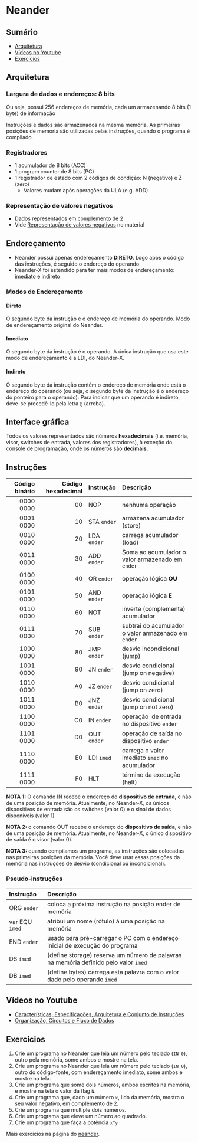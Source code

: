 # Neander

## Sumário

* [Arquitetura](#arquitetura)
* [Vídeos no Youtube](#vídeos-no-youtube)
* [Exercícios](#exercícios)

## Arquitetura

### Largura de dados e endereços: 8 bits

Ou seja, possui 256 endereços de memória, cada um armazenando 8 bits (1 byte) de 
informação

Instruções e dados são armazenados na mesma memória. As primeiras posições de
memória são utilizadas pelas instruções, quando o programa é compilado.

### Registradores

* 1 acumulador de 8 bits (ACC)
* 1 program counter de 8 bits (PC)
* 1 registrador de estado com 2 códigos de condição: N (negativo) e Z (zero)
    * Valores mudam após operações da ULA (e.g. ADD)

### Representação de valores negativos

* Dados representados em complemento de 2
* Vide <a href="tanenbaum.pdf#page=550">Representação de valores negativos</a> 
  no material

## Endereçamento

* Neander possui apenas endereçamento **DIRETO**. Logo após o código das 
  instruções, é seguido o endereço do operando
* Neander-X foi estendido para ter mais modos de endereçamento: imediato e 
indireto

### Modos de Endereçamento

#### Direto

O segundo byte da instrução é o endereço de memória do operando. Modo de 
endereçamento original do Neander.

#### Imediato

O segundo byte da instrução é o operando. A única instrução que usa este modo de 
endereçamento é a LDI, do Neander-X.

#### Indireto

O segundo byte da instrução contém o endereço de memória onde está o endereço do
operando (ou seja, o segundo byte da instrução é o endereço do ponteiro para o 
operando). Para indicar que um operando é indireto, deve-se precedê-lo pela letra 
`@` (arroba).

## Interface gráfica

Todos os valores representados são números **hexadecimais** (i.e. memória, visor, switches
de entrada, valores dos registradores), à exceção do console de programação, onde os números
são **decimais**.

## Instruções

| Código binário | Código hexadecimal |     Instrução |                                           Descrição |
|---------------:|-------------------:|:--------------|:----------------------------------------------------|
|      0000 0000 |                 00 | NOP           | nenhuma operação                                    |
|      0001 0000 |                 10 | STA `ender`   | armazena acumulador (store)                         |
|      0010 0000 |                 20 | LDA `ender`   | carrega acumulador (load)                           |
|      0011 0000 |                 30 | ADD `ender`   | Soma ao acumulador o valor armazenado em `ender`    |
|      0100 0000 |                 40 | OR `ender`    | operação lógica **OU**                              |
|      0101 0000 |                 50 | AND `ender`   | operação lógica **E**                               |
|      0110 0000 |                 60 | NOT           | inverte (complementa) acumulador                    |
|      0111 0000 |                 70 | SUB `ender`   | subtrai do acumulador o valor armazenado em `ender` |
|      1000 0000 |                 80 | JMP `ender`   | desvio incondicional (jump)                         |
|      1001 0000 |                 90 | JN `ender`    | desvio condicional (jump on negative)               |
|      1010 0000 |                 A0 | JZ `ender`    | desvio condicional (jump on zero)                   |
|      1011 0000 |                 B0 | JNZ `ender`   | desvio condicional (jump on not zero)               |
|      1100 0000 |                 C0 | IN `ender`    | operação  de entrada no dispositivo `ender`         |
|      1101 0000 |                 D0 | OUT `ender`   | operação de saída no dispositivo `ender`            |
|      1110 0000 |                 E0 | LDI `imed`    | carrega o valor imediato `imed` no acumulador       |
|      1111 0000 |                 F0 | HLT           | término da execução (halt)                          |

**NOTA 1:** O comando IN recebe o endereço do **dispositivo de entrada**, e não de uma 
posição de memória. Atualmente, no Neander-X, os únicos dispositivos de entrada são 
os switches (valor 0) e o sinal de dados disponíveis (valor 1)

**NOTA 2:** o comando OUT recebe o endereço do **dispositivo de saída**, e não de uma 
posição de memória. Atualmente, no Neander-X, o único dispositivo de saída é o visor 
(valor 0).

**NOTA 3:** quando compilamos um programa, as instruções são colocadas nas primeiras
posições da memória. Você deve usar essas posições da memória nas instruções de desvio
(condicional ou incondicional).

### Pseudo-instruções

|      Instrução |                                                     Descrição |
|:---------------|:--------------------------------------------------------------|
| ORG `ender`    | coloca a próxima instrução  na posição ender de memória       |
| var EQU `imed` | atribui um nome (rótulo) à uma posição na memória            |
| END `ender`    | usado para pré-carregar o PC com o endereço inicial de execução do programa |
| DS `imed`      | (define storage) reserva um número de palavras na memória definido pelo valor `imed` |
| DB `imed`      | (define bytes) carrega esta palavra com o valor dado pelo operando `imed` |                


## Vídeos no Youtube

* [Características, Especificações, Arquitetura e Conjunto de Instruções](
https://youtu.be/lHppuOeUN3A?list=PLWwYNisj4aJP1QgaaNv2nlhRIYCHAeaqV)
* [Organização, Circuitos e Fluxo de Dados](
https://youtu.be/diAU-PBY1IY?list=PLWwYNisj4aJP1QgaaNv2nlhRIYCHAeaqV)

## Exercícios

1. Crie um programa no Neander que leia um número pelo teclado (`IN 0`), outro 
pela memória, some ambos e mostre na tela.
2. Crie um programa no Neander que leia um número pelo teclado (`IN 0`), outro 
do código-fonte, com endereçamento imediato, some ambos e mostre na tela.
3. Crie um programa que some dois números, ambos escritos na memória, e mostre
   na tela o valor da flag `N`.
4. Crie um programa que, dado um número `x`, lido da memória, mostra o seu
   valor negativo, em complemento de 2.
5. Crie um programa que multiple dois números.
6. Crie um programa que eleve um número ao quadrado.
7. Crie um programa que faça a potência `x^y`

Mais exercícios na página do [neander](https://www.inf.ufrgs.br/arq/wiki/doku.php?id=neander).
